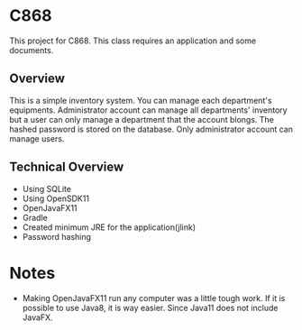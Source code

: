 # C868
This project for C868. This class requires an application and some documents.

## Overview
This is a simple inventory system. You can manage each department's equipments. Administrator account can manage all departments' inventory but a user can only manage a department that the account blongs.
The hashed password is stored on the database.
Only administrator account can manage users.

## Technical Overview
* Using SQLite
* Using OpenSDK11
* OpenJavaFX11
* Gradle
* Created minimum JRE for the application(jlink)
* Password hashing

# Notes
* Making OpenJavaFX11 run any computer was a little tough work. If it is possible to use Java8, it is way easier. Since Java11 does not include JavaFX.
